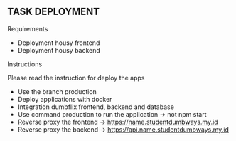 ## TASK DEPLOYMENT

Requirements

- Deployment housy frontend
- Deployment housy backend

Instructions

Please read the instruction for deploy the apps

- Use the branch production
- Deploy applications with docker
- Integration dumbflix frontend, backend and database
- Use command production to run the application -> not npm start
- Reverse proxy the frontend -> https://name.studentdumbways.my.id
- Reverse proxy the backend -> https://api.name.studentdumbways.my.id
